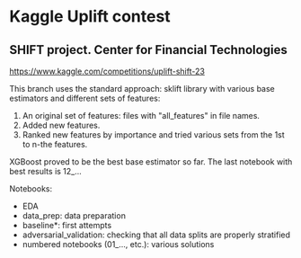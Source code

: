 # Kaggle Uplift contest

## SHIFT project. Center for Financial Technologies

https://www.kaggle.com/competitions/uplift-shift-23

This branch uses the standard approach: sklift library with various base estimators and different sets of features:
1. An original set of features: files with "all_features" in file names.
2. Added new features.
3. Ranked new features by importance and tried various sets from the 1st to n-the features.

XGBoost proved to be the best base estimator so far. The last notebook with best results is 12_...

Notebooks:
- EDA
- data_prep: data preparation
- baseline*: first attempts
- adversarial_validation: checking that all data splits are properly stratified
- numbered notebooks (01_..., etc.): various solutions

